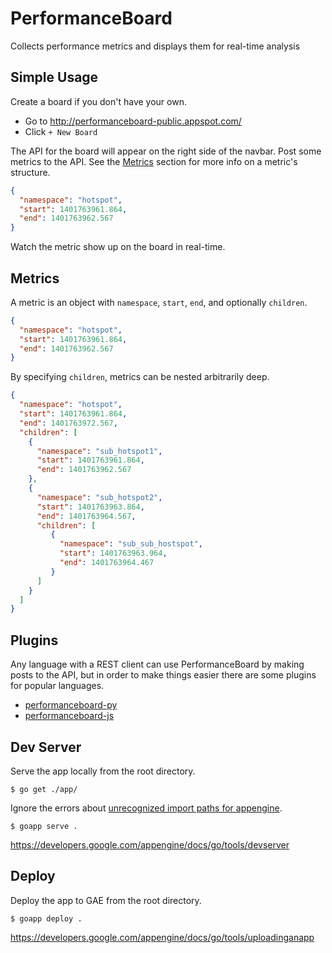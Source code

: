 PerformanceBoard
================

Collects performance metrics and displays them for real-time analysis

Simple Usage
------------

Create a board if you don't have your own.

* Go to http://performanceboard-public.appspot.com/
* Click `+ New Board`

The API for the board will appear on the right side of the navbar.  Post some metrics to the API.
See the [Metrics](#metrics) section for more info on a metric's structure.

```json
{
  "namespace": "hotspot",
  "start": 1401763961.864,
  "end": 1401763962.567
}
```

Watch the metric show up on the board in real-time.

Metrics<a name="metrics"></a>
-------

A metric is an object with `namespace`, `start`, `end`, and optionally `children`.

```json
{
  "namespace": "hotspot",
  "start": 1401763961.864,
  "end": 1401763962.567
}
```

By specifying `children`, metrics can be nested arbitrarily deep.

```json
{
  "namespace": "hotspot",
  "start": 1401763961.864,
  "end": 1401763972.567,
  "children": [
    {
      "namespace": "sub_hotspot1",
      "start": 1401763961.864,
      "end": 1401763962.567
    },
    {
      "namespace": "sub_hotspot2",
      "start": 1401763963.864,
      "end": 1401763964.567,
      "children": [
         {
           "namespace": "sub_sub_hostspot",
           "start": 1401763963.964,
           "end": 1401763964.467
         }
      ]
    }
  ]
}
```

Plugins
-------

Any language with a REST client can use PerformanceBoard by making posts to the API, but in order
to make things easier there are some plugins for popular languages.

* [performanceboard-py](https://github.com/mgbelisle/performanceboard-py)
* [performanceboard-js](https://github.com/mgbelisle/performanceboard-js)

Dev Server
----------

Serve the app locally from the root directory.

```
$ go get ./app/
```

Ignore the errors about [unrecognized import paths for appengine](http://stackoverflow.com/questions/22674307/go-get-package-appengine-unrecognized-import-path-appengine).

```
$ goapp serve .
```

https://developers.google.com/appengine/docs/go/tools/devserver

Deploy
------

Deploy the app to GAE from the root directory.

```
$ goapp deploy .
```

https://developers.google.com/appengine/docs/go/tools/uploadinganapp
